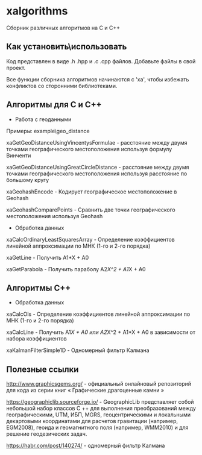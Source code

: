 # xalgorithms
Сборник различных алгоритмов на C и C++

## Как установить\использовать
Код представлен в виде .h .hpp и .c .cpp файлов. Добавьте файлы в свой проект.

Все функции сборника алгоритмов начинаются с 'xa', чтобы избежать конфликтов со сторонними библиотеками.

## Алгоритмы для C и C++
+ Работа с геоданными

Примеры: example\geo_distance

xaGetGeoDistanceUsingVincentysFormulae - расстояние между двумя точками географического местоположения используя формулу Винченти

xaGetGeoDistanceUsingGreatCircleDistance - расстояние между двумя точками географического местоположения используя расстояние по большому кругу

xaGeohashEncode - Кодирует географическое местоположение в Geohash

xaGeohashComparePoints - Сравнить две точки географического местоположения используя Geohash

+ Обработка данных

xaCalcOrdinaryLeastSquaresArray - Определение коэффициентов линейной аппроксимации по МНК (1-го и 2-го порядка)

xaGetLine - Получить A1*X + A0

xaGetParabola - Получить параболу A2*X^2 + A1*X + A0

## Алгоритмы C++
+ Обработка данных

xaCalcOls - Определение коэффициентов линейной аппроксимации по МНК (1-го и 2-го порядка)

xaCalcLine - Получить A1*X + A0 или A2*X^2 + A1*X + A0 в зависимости от набора коэффициентов

xaKalmanFilterSimple1D - Одномерный фильтр Калмана

## Полезные ссылки
http://www.graphicsgems.org/ - официальный онлайновый репозиторий для кода из серии книг « Графические драгоценные камни »

https://geographiclib.sourceforge.io/ - GeographicLib представляет собой небольшой набор классов C ++ для выполнения преобразований между географическими, UTM, ИБП, MGRS, геоцентрическими и локальными декартовыми координатами для расчетов гравитации (например, EGM2008), геоида и геомагнитного поля (например, WMM2010) и для решение геодезических задач.

https://habr.com/post/140274/ - одномерный фильтр Калмана

